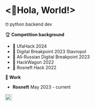 <👋Hola, World!>
==============================================================================================================================

🤓 python backend dev


🏆 **Competition background**
* 🥇 UfaHack 2024
* 🥈 Digital Breakpoint 2023 Stavropol
* 🥉 All-Russian Digital Breakpoint 2023
* 🥉 HackWagon 2022
* 🥉 Rosneft Hack 2022

📱 **Work**
* **Rosneft** May 2023 - current

[<img align="left" alt="codeSTACKr.com" width="22px" src="https://cdn.jsdelivr.net/npm/simple-icons@v3/icons/linkedin.svg" />][linkedin]

[linkedin]: http://linkedin.com/in/ratmir-gainetdinov-9825462a4



